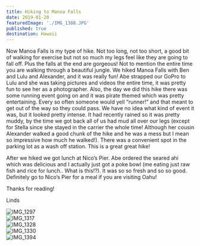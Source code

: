 ```yaml
---
title: Hiking to Manoa Falls
date: 2019-01-20
featuredImage: './IMG_1388.JPG'
published: true
destination: Hawaii
---
```


Now Manoa Falls is my type of hike.
Not too long, not too short, a good bit of walking for exercise but not so much my legs feel like they are going to fall off.
Plus the falls at the end are gorgeous!
Not to mention the entire time you are walking through a beautiful jungle.
We hiked Manoa Falls with Ben and Lulu and Alexander, and it was really fun!
Abe strapped our GoPro to Lulu and she was taking pictures and videos the entire time, it was pretty fun to see her as a photographer.
Also, the day we did this hike there was some running event going on and it was pirate themed which was pretty entertaining. 
Every so often someone would yell “runner!” and that meant to get out of the way so they could pass.
We have no idea what kind of event it was, but it looked pretty intense.
It had recently rained so it was pretty muddy, by the time we got back all of us had mud all over our legs (except for Stella since she stayed in the carrier the whole time! Although her cousin Alexander walked a good chunk of the hike and he was a mess but I mean so impressive how much he walked!).
There was a convenient spot in the parking lot as a wash off station. This is a great great hike!

After we hiked we got lunch at Nico’s Pier.
Abe ordered the seared ahi which was delicious and I actually just got a poke bowl (me eating just raw fish and rice for lunch.. What is this!?).
It was so so fresh and so so good.
Definitely go to Nico’s Pier for a meal if you are visiting Oahu! 

Thanks for reading!

Linds

![IMG_1297](/IMG_1297.JPG)
<br />
![IMG_1317](/IMG_1317.JPG)
<br />
![IMG_1328](/IMG_1328.JPG)
<br />
![IMG_1330](/IMG_1330.JPG)
<br />
![IMG_1394](/IMG_1394.JPG)
<br />
